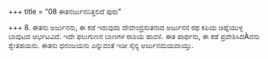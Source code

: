 +++
title = "08 ಈತನರ್ಜುನನಿತ್ತಲಿದೆ ಪುರು"

+++
8. ಈತನು ಅರ್ಜುನನು, ಈ ಕಡೆ ಇರುವುದು ದೇವೇಂದ್ರಸುತನಾದ ಅರ್ಜುನನ ರಥ ಕಪಿಯ ಚಿಹ್ನೆಯುಳ್ಳ ಬಾವುಟದ ಆರ್ಭಟವಿದೆ. ಇದೇ ಫಲುಗುಣನ ಬಾಣಗಳ ರಾಶಿಯ ಹಾವಳಿ. ಈತ ಪಾರ್ಥನು, ಈ ಕಡೆ ಪ್ರವೇಶಿಸಿದÀವನು ಶ್ವೇತಹಯನು. ಈತನು ಧನಂಜಯನು ಎನ್ನುವಂತೆ ಇಡೀ ಸೈನ್ಯ ಅರ್ಜುನಮಯವಾಯ್ತು.